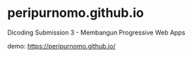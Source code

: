 # peripurnomo.github.io
Dicoding Submission 3 - Membangun Progressive Web Apps

demo: https://peripurnomo.github.io/
